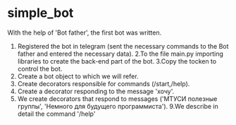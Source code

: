 # simple_bot
 With the help of 'Bot father', the first bot was written.
1. Registered the bot in telegram (sent the necessary commands to the Bot father and entered the necessary data).
2.To the file main.py importing libraries to create the back-end part of the bot.
3.Copy the tocken to control the bot.
4. Create a bot object to which we will refer.
5. Create decorators responsible for commands (/start,/help).
7. Create a decorator responding to the message 'хочу'.
8. We create decorators that respond to messages ('МТУСИ полезные группы', 'Немного для будущего программиста').
9.We describe in detail the command '/help'
